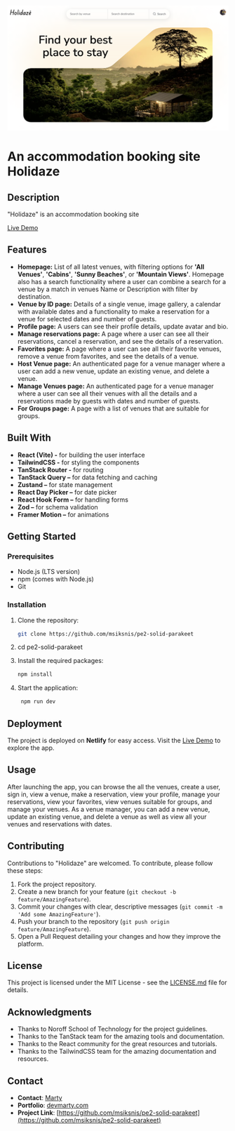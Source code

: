 ![Holidaze Logo](/public/assets/homepage.png)

# An accommodation booking site Holidaze

## Description

"Holidaze" is an accommodation booking site

[Live Demo](https://venue-booking-msiksnis.netlify.app/)

## Features

- **Homepage:** List of all latest venues, with filtering options for **'All Venues'**, **'Cabins'**, **'Sunny Beaches'**, or **'Mountain Views'**. Homepage also has a search functionality where a user can combine a search for a venue by a match in venues Name or Description with filter by destination.
- **Venue by ID page:** Details of a single venue, image gallery, a calendar with available dates and a functionality to make a reservation for a venue for selected dates and number of guests.
- **Profile page:** A users can see their profile details, update avatar and bio.
- **Manage reservations page:** A page where a user can see all their reservations, cancel a reservation, and see the details of a reservation.
- **Favorites page:** A page where a user can see all their favorite venues, remove a venue from favorites, and see the details of a venue.
- **Host Venue page:** An authenticated page for a venue manager where a user can add a new venue, update an existing venue, and delete a venue.
- **Manage Venues page:** An authenticated page for a venue manager where a user can see all their venues with all the details and a reservations made by guests with dates and number of guests.
- **For Groups page:** A page with a list of venues that are suitable for groups.

## Built With

- **React (Vite) -** for building the user interface
- **TailwindCSS -** for styling the components
- **TanStack Router -** for routing
- **TanStack Query –** for data fetching and caching
- **Zustand –** for state management
- **React Day Picker –** for date picker
- **React Hook Form –** for handling forms
- **Zod –** for schema validation
- **Framer Motion –** for animations

## Getting Started

### Prerequisites

- Node.js (LTS version)
- npm (comes with Node.js)
- Git

### Installation

1. Clone the repository:

   ```bash
   git clone https://github.com/msiksnis/pe2-solid-parakeet
   ```

2. cd pe2-solid-parakeet

3. Install the required packages:

   ```bash
   npm install

   ```

4. Start the application:

   ```bash
    npm run dev
   ```

## Deployment

The project is deployed on **Netlify** for easy access. Visit the [Live Demo](https://venue-booking-msiksnis.netlify.app/) to explore the app.

## Usage

After launching the app, you can browse the all the venues, create a user, sign in, view a venue, make a reservation, view your profile, manage your reservations, view your favorites, view venues suitable for groups, and manage your venues. As a venue manager, you can add a new venue, update an existing venue, and delete a venue as well as view all your venues and reservations with dates.

## Contributing

Contributions to "Holidaze" are welcomed. To contribute, please follow these steps:

1. Fork the project repository.
2. Create a new branch for your feature (`git checkout -b feature/AmazingFeature`).
3. Commit your changes with clear, descriptive messages (`git commit -m 'Add some AmazingFeature'`).
4. Push your branch to the repository (`git push origin feature/AmazingFeature`).
5. Open a Pull Request detailing your changes and how they improve the platform.

## License

This project is licensed under the MIT License - see the [LICENSE.md](LICENSE.md) file for details.

## Acknowledgments

- Thanks to Noroff School of Technology for the project guidelines.
- Thanks to the TanStack team for the amazing tools and documentation.
- Thanks to the React community for the great resources and tutorials.
- Thanks to the TailwindCSS team for the amazing documentation and resources.

## Contact

- **Contact**: [Marty](devmarty@gmail.com)
- **Portfolio**: [devmarty.com](https://devmarty.com/)
- **Project Link**: [https://github.com/msiksnis/pe2-solid-parakeet](https://github.com/msiksnis/pe2-solid-parakeet)
